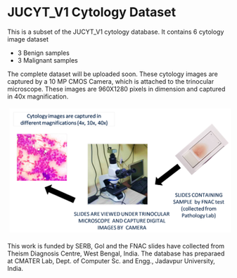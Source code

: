 # JUCYT_V1 Cytology Dataset

This is a subset of the JUCYT_V1 cytology database. It contains 6 cytology image dataset
  * 3 Benign samples
  * 3 Malignant samples
 
 
The complete dataset will be uploaded soon. 
These cytology images are captured by a 10 MP CMOS Camera, which is attached to the trinocular microscope. 
These images are 960X1280 pixels in dimension and captured in 40x magnification.

<img src="/process.png" style="margin: 5px;">

This work is funded by SERB, GoI and the FNAC slides have collected from Theism Diagnosis Centre, West Bengal, India. The database has preparaed at CMATER Lab, Dept. of Computer Sc. and Engg., Jadavpur University, India.

